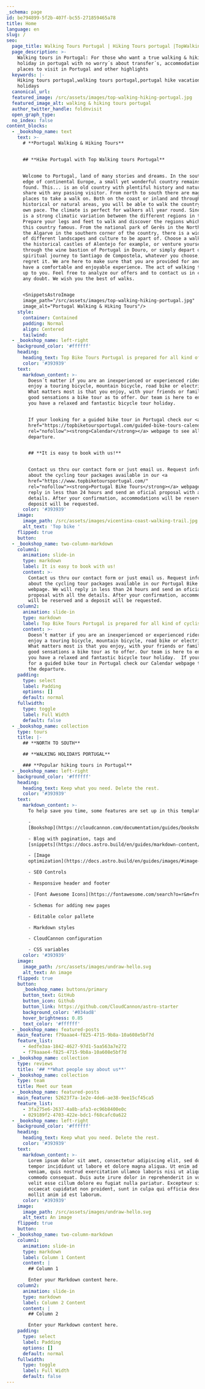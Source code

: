 ```yaml
---
_schema: page
id: be794899-5f2b-407f-bc55-271859465a78
title: Home
language: en
slug: /
seo:
  page_title: Walking Tours Portugal | Hiking Tours portugal |TopWalkingtours
  page_description: >-
    Walking tours in Portugal: For those who want a true walking & hiking
    holiday in portugal with no worry´s about transfer´s, accommodations, food,
    places to visit in Portugal and other highlights
  keywords: |-
    Hiking tours portugal,walking tours portugal,portugal hike vacations,walking
    holidays
  canonical_url:
  featured_image: /src/assets/images/top-walking-hiking-portugal.jpg
  featured_image_alt: walking & hiking tours portugal
  author_twitter_handle: foldnvisit
  open_graph_type:
  no_index: false
content_blocks:
  - _bookshop_name: text
    text: >-
      # **Portugal Walking & Hiking Tours**


      ## **Hike Portugal with Top Walking tours Portugal**


      Welcome to Portugal, land of many stories and dreams. In the south western
      edge of continental Europe, a small yet wonderful country remains to be
      found. This... is an old country with plentiful history and nature to
      share with any passing visitor. From north to south there are magnificent
      places to take a walk on. Both on the coast or inland and through
      historical or natural areas, you will be able to walk the country at your
      own pace. The climate is perfect for walkers all year round. Since there
      is a strong climatic variation between the different regions in this land.
      Prepare your legs and feet to walk and discover the regions which make
      this country famous. From the national park of Gerês in the North up to
      the Algarve in the southern corner of the country, there is a wide range
      of different landscapes and culture to be apart of. Choose a walk among
      the historical castles of Alentejo for example, or venture yourself
      through the wine bastion of Portugal in Douro, or simply depart on a
      spiritual journey to Santiago de Compostela, whatever you choose, you wont
      regret it. We are here to make sure that you are provided for and that you
      have a comfortable and enjoyable experience. The act of walking though, is
      up to you. Feel free to analyze our offers and to contact us in case of
      any doubt. We wish you the best of walks.


      <SnippetsAstroImage
      image_path="/src/assets/images/top-walking-hiking-portugal.jpg"
      image_alt="Portugal Walking & Hiking Tours"/>
    style:
      container: Contained
      padding: Normal
      align: Centered
      tailwind:
  - _bookshop_name: left-right
    background_color: '#ffffff'
    heading:
      heading_text: Top Bike Tours Portugal is prepared for all kind of cyclists
      color: '#393939'
    text:
      markdown_content: >-
        Doesn´t matter if you are an inexperienced or experienced rider, if you
        enjoy a touring bicycle, mountain bicycle, road bike or electric bike.
        What matters most is that you enjoy, with your friends or family, the
        good sensations a bike tour as to offer. Our team is here to ensure that
        you have a relaxed and fantastic bicycle tour holiday.


        If your looking for a guided bike tour in Portugal check our <a
        href="https://topbiketoursportugal.com/guided-bike-tours-calendar-portugal/"
        rel="nofollow"><strong>Calendar</strong></a> webpage to see all the
        departure.


        ## **It is easy to book with us!**


        Contact us thru our contact form or just email us. Request information
        about the cycling tour packages available in our <a
        href="https://www.topbiketoursportugal.com/"
        rel="nofollow"><strong>Portugal Bike Tours</strong></a> webpage. We will
        reply in less than 24 hours and send an oficial proposal with all the
        details. After your confirmation, accommodations will be reserved and a
        deposit will be requested.
      color: '#393939'
    image:
      image_path: /src/assets/images/vicentina-coast-walking-trail.jpg
      alt_text: 'Top bike '
    flipped: true
    button:
  - _bookshop_name: two-column-markdown
    column1:
      animation: slide-in
      type: markdown
      label: It is easy to book with us!
      content: >-
        Contact us thru our contact form or just email us. Request information
        about the cycling tour packages available in our Portugal Bike Tours
        webpage. We will reply in less than 24 hours and send an oficial
        proposal with all the details. After your confirmation, accommodations
        will be reserved and a deposit will be requested.
    column2:
      animation: slide-in
      type: markdown
      label: Top Bike Tours Portugal is prepared for all kind of cyclists
      content: >-
        Doesn´t matter if you are an inexperienced or experienced rider, if you
        enjoy a touring bicycle, mountain bicycle, road bike or electric bike.
        What matters most is that you enjoy, with your friends or family, the
        good sensations a bike tour as to offer. Our team is here to ensure that
        you have a relaxed and fantastic bicycle tour holiday.  If your looking
        for a guided bike tour in Portugal check our Calendar webpage to see all
        the departure.
    padding:
      type: select
      label: Padding
      options: []
      default: normal
    fullwidth:
      type: toggle
      label: Full Width
      default: false
  - _bookshop_name: collection
    type: tours
    title: |-
      ## **NORTH TO SOUTH**

      ## **WALKING HOLIDAYS PORTUGAL**

      ### **Popular hiking tours in Portugal**
  - _bookshop_name: left-right
    background_color: '#ffffff'
    heading:
      heading_text: Keep what you need. Delete the rest.
      color: '#393939'
    text:
      markdown_content: >-
        To help save you time, some features are set up in this template, like:

        -
        [Bookshop](https://cloudcannon.com/documentation/guides/bookshop-astro-guide/)

        - Blog with pagination, tags and
        [snippets](https://docs.astro.build/en/guides/markdown-content/#using-components-in-mdx)

        - [Image
        optimization](https://docs.astro.build/en/guides/images/#image--astroassets)

        - SEO Controls

        - Responsive header and footer

        - [Font Awesome Icons](https://fontawesome.com/search?o=r&m=free)

        - Schemas for adding new pages

        - Editable color pallete

        - Markdown styles

        - CloudCannon configuration

        - CSS variables
      color: '#393939'
    image:
      image_path: /src/assets/images/undraw-hello.svg
      alt_text: An image
    flipped: true
    button:
      _bookshop_name: buttons/primary
      button_text: GitHub
      button_icon: Github
      button_link: https://github.com/CloudCannon/astro-starter
      background_color: '#034ad8'
      hover_brightness: 0.85
      text_color: '#ffffff'
  - _bookshop_name: featured-posts
    main_feature: f79aaae4-f825-4715-9b8a-10a608e5bf7d
    feature_list:
      - 4edfe3aa-1842-4627-97d1-5aa563a7e272
      - f79aaae4-f825-4715-9b8a-10a608e5bf7d
  - _bookshop_name: collection
    type: reviews
    title: '## **What people say about us**'
  - _bookshop_name: collection
    type: team
    title: Meet our team
  - _bookshop_name: featured-posts
    main_feature: 52623f7a-1e2e-4de6-ae38-9ee15cf45ca5
    feature_list:
      - 3fa275e6-2637-4a8b-afa3-ec96b8400e0c
      - 029189f2-4703-422e-bdc1-f68cafc0a622
  - _bookshop_name: left-right
    background_color: '#ffffff'
    heading:
      heading_text: Keep what you need. Delete the rest.
      color: '#393939'
    text:
      markdown_content: >-
        Lorem ipsum dolor sit amet, consectetur adipiscing elit, sed do eiusmod
        tempor incididunt ut labore et dolore magna aliqua. Ut enim ad minim
        veniam, quis nostrud exercitation ullamco laboris nisi ut aliquip ex ea
        commodo consequat. Duis aute irure dolor in reprehenderit in voluptate
        velit esse cillum dolore eu fugiat nulla pariatur. Excepteur sint
        occaecat cupidatat non proident, sunt in culpa qui officia deserunt
        mollit anim id est laborum.
      color: '#393939'
    image:
      image_path: /src/assets/images/undraw-hello.svg
      alt_text: An image
    flipped: true
    button:
  - _bookshop_name: two-column-markdown
    column1:
      animation: slide-in
      type: markdown
      label: Column 1 Content
      content: |
        ## Column 1

        Enter your Markdown content here.
    column2:
      animation: slide-in
      type: markdown
      label: Column 2 Content
      content: |
        ## Column 2

        Enter your Markdown content here.
    padding:
      type: select
      label: Padding
      options: []
      default: normal
    fullwidth:
      type: toggle
      label: Full Width
      default: false
---
```

